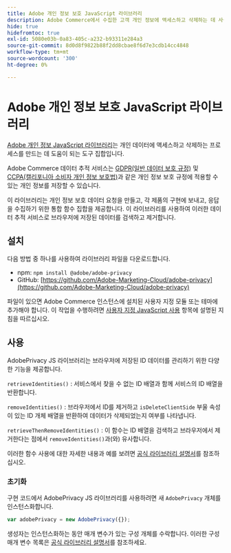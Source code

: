 ```yaml
---
title: Adobe 개인 정보 보호 JavaScript 라이브러리
description: Adobe Commerce에서 수집한 고객 개인 정보에 액세스하고 삭제하는 데 사용자 지정 도구를 사용하는 방법을 알아봅니다.
hide: true
hidefromtoc: true
exl-id: 5080e03b-0a83-405c-a232-b93311e284a3
source-git-commit: 8d0d8f9822b88f2dd8cbae8f6d7e3cdb14cc4848
workflow-type: tm+mt
source-wordcount: '300'
ht-degree: 0%

---
```


# Adobe 개인 정보 보호 JavaScript 라이브러리

<!-- TODO: Remove hide metadata when the library has been integrated with Commerce. -->

[Adobe 개인 정보 JavaScript 라이브러리](https://experienceleague.adobe.com/docs/experience-platform/privacy/js-library.html)는 개인 데이터에 액세스하고 삭제하는 프로세스를 만드는 데 도움이 되는 도구 집합입니다.

Adobe Commerce 데이터 추적 서비스는 [GDPR(일반 데이터 보호 규정)](gdpr.md) 및 [CCPA(캘리포니아 소비자 개인 정보 보호법)](ccpa.md)과 같은 개인 정보 보호 규정에 적용할 수 있는 개인 정보를 저장할 수 있습니다.

이 라이브러리는 개인 정보 보호 데이터 요청을 만들고, 각 제품의 구현에 보내고, 응답을 수집하기 위한 통합 함수 집합을 제공합니다. 이 라이브러리를 사용하여 이러한 데이터 추적 서비스로 브라우저에 저장된 데이터를 검색하고 제거합니다.

## 설치

다음 방법 중 하나를 사용하여 라이브러리 파일을 다운로드합니다.

- npm: `npm install @adobe/adobe-privacy`
- GitHub: [https://github.com/Adobe-Marketing-Cloud/adobe-privacy](https://github.com/Adobe-Marketing-Cloud/adobe-privacy)

파일이 있으면 Adobe Commerce 인스턴스에 설치된 사용자 지정 모듈 또는 테마에 추가해야 합니다. 이 작업을 수행하려면 [사용자 지정 JavaScript 사용](https://developer.adobe.com/commerce/frontend-core/javascript/custom/) 항목에 설명된 지침을 따르십시오.

## 사용

AdobePrivacy JS 라이브러리는 브라우저에 저장된 ID 데이터를 관리하기 위한 다양한 기능을 제공합니다.

`retrieveIdentities()`
: 서비스에서 찾을 수 없는 ID 배열과 함께 서비스의 ID 배열을 반환합니다.

`removeIdentities()`
: 브라우저에서 ID를 제거하고 `isDeleteClientSide` 부울 속성이 있는 ID 개체 배열을 반환하여 데이터가 삭제되었는지 여부를 나타냅니다.

`retrieveThenRemoveIdentities()`
: 이 함수는 ID 배열을 검색하고 브라우저에서 제거한다는 점에서 `removeIdentities()`과(와) 유사합니다.

이러한 함수 사용에 대한 자세한 내용과 예를 보려면 [공식 라이브러리 설명서](https://experienceleague.adobe.com/docs/experience-platform/privacy/js-library.html)를 참조하십시오.

### 초기화

구현 코드에서 AdobePrivacy JS 라이브러리를 사용하려면 새 `AdobePrivacy` 개체를 인스턴스화합니다.

```js
var adobePrivacy = new AdobePrivacy({});
```

생성자는 인스턴스화하는 동안 매개 변수가 있는 구성 개체를 수락합니다.
이러한 구성 매개 변수 목록은 [공식 라이브러리 설명서](https://experienceleague.adobe.com/docs/experience-platform/privacy/js-library.html)를 참조하세요.
